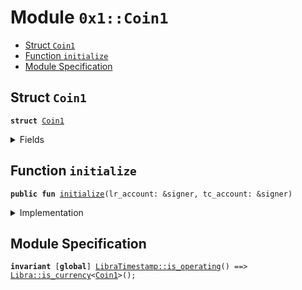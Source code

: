 
<a name="0x1_Coin1"></a>

# Module `0x1::Coin1`



-  [Struct <code><a href="Coin1.md#0x1_Coin1">Coin1</a></code>](#0x1_Coin1_Coin1)
-  [Function <code>initialize</code>](#0x1_Coin1_initialize)
-  [Module Specification](#@Module_Specification_0)


<a name="0x1_Coin1_Coin1"></a>

## Struct `Coin1`



<pre><code><b>struct</b> <a href="Coin1.md#0x1_Coin1">Coin1</a>
</code></pre>



<details>
<summary>Fields</summary>


<dl>
<dt>
<code>dummy_field: bool</code>
</dt>
<dd>

</dd>
</dl>


</details>

<a name="0x1_Coin1_initialize"></a>

## Function `initialize`



<pre><code><b>public</b> <b>fun</b> <a href="Coin1.md#0x1_Coin1_initialize">initialize</a>(lr_account: &signer, tc_account: &signer)
</code></pre>



<details>
<summary>Implementation</summary>


<pre><code><b>public</b> <b>fun</b> <a href="Coin1.md#0x1_Coin1_initialize">initialize</a>(
    lr_account: &signer,
    tc_account: &signer,
) {
    <a href="LibraTimestamp.md#0x1_LibraTimestamp_assert_genesis">LibraTimestamp::assert_genesis</a>();
    <a href="Libra.md#0x1_Libra_register_SCS_currency">Libra::register_SCS_currency</a>&lt;<a href="Coin1.md#0x1_Coin1">Coin1</a>&gt;(
        lr_account,
        tc_account,
        <a href="FixedPoint32.md#0x1_FixedPoint32_create_from_rational">FixedPoint32::create_from_rational</a>(1, 1), // exchange rate <b>to</b> <a href="LBR.md#0x1_LBR">LBR</a>
        1000000, // scaling_factor = 10^6
        100,     // fractional_part = 10^2
        b"<a href="Coin1.md#0x1_Coin1">Coin1</a>"
    );
    <a href="AccountLimits.md#0x1_AccountLimits_publish_unrestricted_limits">AccountLimits::publish_unrestricted_limits</a>&lt;<a href="Coin1.md#0x1_Coin1">Coin1</a>&gt;(lr_account);
}
</code></pre>



</details>

<a name="@Module_Specification_0"></a>

## Module Specification



<pre><code><b>invariant</b> [<b>global</b>] <a href="LibraTimestamp.md#0x1_LibraTimestamp_is_operating">LibraTimestamp::is_operating</a>() ==&gt; <a href="Libra.md#0x1_Libra_is_currency">Libra::is_currency</a>&lt;<a href="Coin1.md#0x1_Coin1">Coin1</a>&gt;();
</code></pre>
[ROLE]: https://github.com/libra/libra/blob/master/language/move-prover/doc/user/access-control.md#roles
[PERMISSION]: https://github.com/libra/libra/blob/master/language/move-prover/doc/user/access-control.md#permissions
